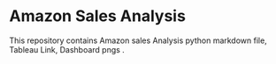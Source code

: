 # Amazon Sales Analysis

This repository contains 
Amazon sales Analysis python markdown file,
Tableau Link, 
Dashboard pngs .

